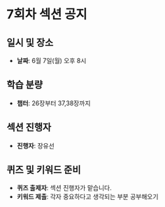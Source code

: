 # 7회차 섹션 공지

## 일시 및 장소
- **날짜**: 6월 7일(월) 오후 8시

## 학습 분량
- **챕터**: 26장부터 37,38장까지

## 섹션 진행자
- **진행자**: 장유선    

## 퀴즈 및 키워드 준비
- **퀴즈 출제자**: 섹션 진행자가 맡습니다.
- **키워드 제출**: 각자 중요하다고 생각되는 부분 공부해오기
